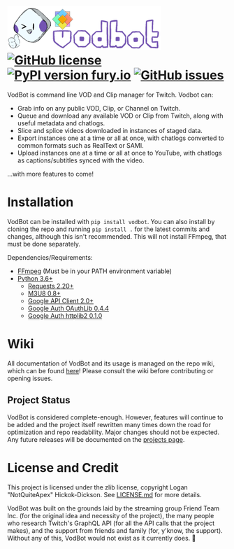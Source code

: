 # <img src="/assets/banner.png" alt="VodBot" height="100" /> [![GitHub license](https://badgen.net/github/license/NotQuiteApex/VodBot)](https://github.com/NotQuiteApex/VodBot/blob/master/LICENSE.md) [![PyPI version fury.io](https://badge.fury.io/py/vodbot.svg)](https://pypi.org/project/vodbot/) [![GitHub issues](https://img.shields.io/github/issues/NotQuiteApex/VodBot.svg)](https://gitHub.com/NotQuiteApex/VodBot/issues/)

VodBot is command line VOD and Clip manager for Twitch. Vodbot can:
* Grab info on any public VOD, Clip, or Channel on Twitch.
* Queue and download any available VOD or Clip from Twitch, along with useful metadata and chatlogs.
* Slice and splice videos downloaded in instances of staged data.
* Export instances one at a time or all at once, with chatlogs converted to common formats such as RealText or SAMI.
* Upload instances one at a time or all at once to YouTube, with chatlogs as captions/subtitles synced with the video.

...with more features to come!

# Installation
VodBot can be installed with `pip install vodbot`. You can also install by cloning the repo and running `pip install .` for the latest commits and changes, although this isn't recommended. This will not install FFmpeg, that must be done separately.

Dependencies/Requirements:
* [FFmpeg](https://www.ffmpeg.org/) (Must be in your PATH environment variable)
* [Python 3.6+](https://www.python.org/)
    * [Requests 2.20+](https://pypi.org/project/requests/)
    * [M3U8 0.8+](https://pypi.org/project/m3u8/)
    * [Google API Client 2.0+](https://pypi.org/project/google-api-python-client/)
    * [Google Auth OAuthLib 0.4.4](https://pypi.org/project/google-auth-oauthlib/)
    * [Google Auth httplib2 0.1.0](https://pypi.org/project/google-auth-httplib2/)

# Wiki
All documentation of VodBot and its usage is managed on the repo wiki, which can be found [here](https://github.com/NotQuiteApex/VodBot/wiki)! Please consult the wiki before contributing or opening issues.

## Project Status
VodBot is considered complete-enough. However, features will continue to be added and the project itself rewritten many times down the road for optimization and repo readability. Major changes should not be expected. Any future releases will be documented on the [projects page](https://github.com/NotQuiteApex/VodBot/projects).

# License and Credit
This project is licensed under the zlib license, copyright Logan "NotQuiteApex" Hickok-Dickson. See [LICENSE.md](LICENSE.md) for more details.

VodBot was built on the grounds laid by the streaming group Friend Team Inc. (for the original idea and necessity of the project), the many people who research Twitch's GraphQL API (for all the API calls that the project makes), and the support from friends and family (for, y'know, the support). Without any of this, VodBot would not exist as it currently does. 🧡
